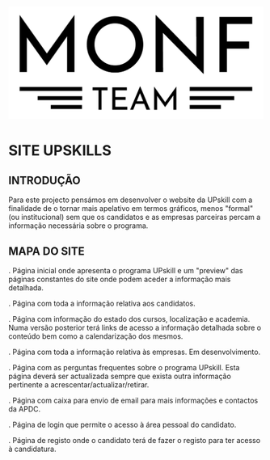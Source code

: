 # ![](MOCKUP/LOGO_TEAM_MONF.png)
# SITE UPSKILLS

## INTRODUÇÃO

Para este projecto pensámos em desenvolver o website da UPskill com a finalidade de o tornar mais apelativo em termos gráficos, menos "formal" (ou institucional) sem que os candidatos e as empresas parceiras percam a informação necessária sobre o programa.

## MAPA DO SITE

[<index>](index.html). Página inicial onde apresenta o programa UPskill e um "preview" das páginas constantes do site onde podem aceder a informação mais detalhada.

[<candidatos>](candidatos.html). Página com toda a informação relativa aos candidatos.

[<bootcamp>](bootcamp.html). Página com informação do estado dos cursos, localização e academia. Numa versão posterior terá links de acesso a informação detalhada sobre o conteúdo bem como a calendarização dos mesmos.

[<empresas>](Empresas.html). Página com toda a informação relativa às empresas. Em desenvolvimento.

[<faq>](faq.html). Página com as perguntas frequentes sobre o programa UPskill. Esta página deverá ser actualizada sempre que exista outra informação pertinente a acrescentar/actualizar/retirar.

[<contactos>](contactos.html). Página com caixa para envio de email para mais informações e contactos da APDC.

[<login>](login.html). Página de login que permite o acesso à área pessoal do candidato.

[<registo>](registo.html). Página de registo onde o candidato terá de fazer o registo para ter acesso à candidatura.

